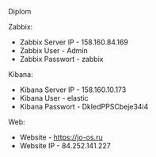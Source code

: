 Diplom
   
Zabbix:
- Zabbix Server IP - 158.160.84.169
- Zabbix User - Admin
- Zabbix Passwort - zabbix

Kibana:
- Kibana Server IP - 158.160.10.173
- Kibana User - elastic
- Kibana Passwort - DkIedPPSCbeje34i4

Web:
- Website - https://jo-os.ru
- Website IP - 84.252.141.227
